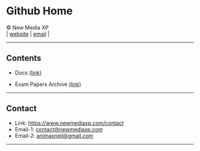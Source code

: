 # Github Home

&copy; New Media XP  
|
[website](https://www.newmediaxp.com)
|
[email](mailto:contact@newmediaxp.com)
|

---

## Contents

* Docs  [(link)](/docs)

* Exam Papers Archive [(link)](/exam-papers-archive)

---

## Contact

* Link: <https://www.newmediaxp.com/contact>
* Email-1: <contact@newmediaxp.com>
* Email-2: <animaxneil@gmail.com>

---
